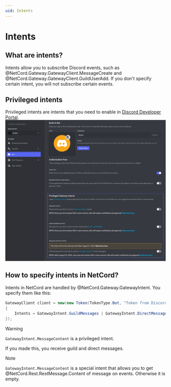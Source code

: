 ```yaml
---
uid: Intents
---
```


# Intents

## What are intents?
Intents allow you to subscribe Discord events, such as @NetCord.Gateway.GatewayClient.MessageCreate and @NetCord.Gateway.GatewayClient.GuildUserAdd. If you don't specify certain intent, you will not subscribe certain events.

## Privileged intents
Privileged intents are intents that you need to enable in [Discord Developer Portal](https://discord.com/developers/applications).
![](../../images/intents_Privileged.png)

## How to specify intents in NetCord?
Intents in NetCord are handled by @NetCord.Gateway.GatewayIntent.
You specify them like this:
```cs
GatewayClient client = new(new Token(TokenType.Bot, "Token from Discord Developer Portal"), new GatewayClientConfig()
{
    Intents = GatewayIntent.GuildMessages | GatewayIntent.DirectMessages | GatewayIntent.MessageContent
});
```

> [!WARNING]
> `GatewayIntent.MessageContent` is a privileged intent.

If you made this, you receive guild and direct messages.

> [!NOTE]
> `GatewayIntent.MessageContent` is a special intent that allows you to get @NetCord.Rest.RestMessage.Content of message on events. Otherwise it is empty.